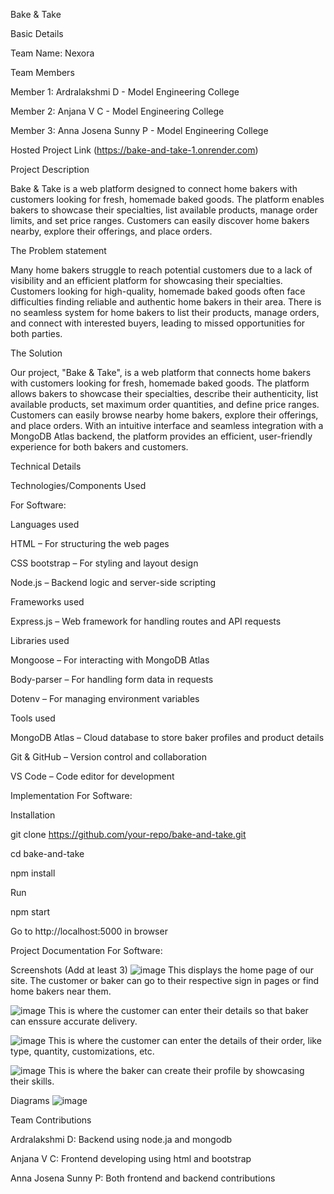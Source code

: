 Bake & Take

Basic Details

Team Name: Nexora

Team Members

Member 1: Ardralakshmi D - Model Engineering College

Member 2: Anjana V C - Model Engineering College

Member 3: Anna Josena Sunny P - Model Engineering College

Hosted Project Link
(https://bake-and-take-1.onrender.com)

Project Description

Bake & Take is a web platform designed to connect home bakers with customers looking for fresh, homemade baked goods. The platform enables bakers to showcase their specialties, list available products, manage order limits, and set price ranges. Customers can easily discover home bakers nearby, explore their offerings, and place orders.

The Problem statement

Many home bakers struggle to reach potential customers due to a lack of visibility and an efficient platform for showcasing their specialties. Customers looking for high-quality, homemade baked goods often face difficulties finding reliable and authentic home bakers in their area. There is no seamless system for home bakers to list their products, manage orders, and connect with interested buyers, leading to missed opportunities for both parties.

The Solution

Our project, "Bake & Take", is a web platform that connects home bakers with customers looking for fresh, homemade baked goods. The platform allows bakers to showcase their specialties, describe their authenticity, list available products, set maximum order quantities, and define price ranges. Customers can easily browse nearby home bakers, explore their offerings, and place orders. With an intuitive interface and seamless integration with a MongoDB Atlas backend, the platform provides an efficient, user-friendly experience for both bakers and customers.

Technical Details

Technologies/Components Used

For Software:

Languages used

HTML – For structuring the web pages

CSS bootstrap – For styling and layout design

Node.js – Backend logic and server-side scripting

Frameworks used

Express.js – Web framework for handling routes and API requests

Libraries used

Mongoose – For interacting with MongoDB Atlas

Body-parser – For handling form data in requests

Dotenv – For managing environment variables

Tools used

MongoDB Atlas – Cloud database to store baker profiles and product details

Git & GitHub – Version control and collaboration

VS Code – Code editor for development

Implementation
For Software:

Installation

git clone https://github.com/your-repo/bake-and-take.git

cd bake-and-take

npm install


Run

npm start

Go to http://localhost:5000 in browser

Project Documentation
For Software:

Screenshots (Add at least 3)
![image](https://github.com/user-attachments/assets/a4e1c4d7-98ed-4dc0-b5b1-d261b8187509)
This displays the home page of our site. The customer or baker can go to their respective sign in pages or find home bakers near them.

![image](https://github.com/user-attachments/assets/ad771332-42f1-425d-a121-2bac7e1942a7)
This is where the customer can enter their details so that baker can enssure accurate delivery.

![image](https://github.com/user-attachments/assets/4077a265-d32b-4fb8-86e6-54ff17f65045)
This is where the customer can enter the details of their order, like type, quantity, customizations, etc.

![image](https://github.com/user-attachments/assets/b6ee6da8-4ca3-4be7-969f-6f2b37bb3883)
This is where the baker can create their profile by showcasing their skills.

Diagrams
![image](https://github.com/user-attachments/assets/4499cb71-53d2-401e-a984-74550fc79d15)


Team Contributions

Ardralakshmi D: Backend using node.ja and mongodb

Anjana V C: Frontend developing using html and bootstrap

Anna Josena Sunny P: Both frontend and backend contributions
